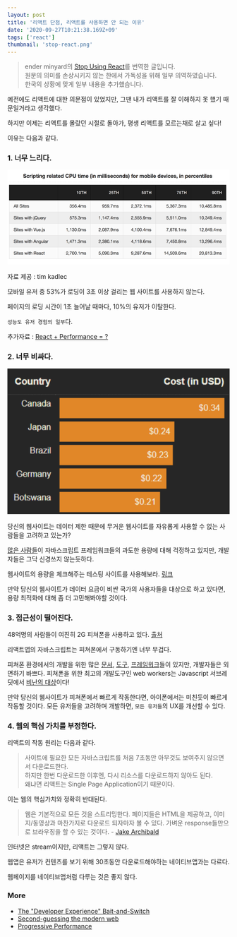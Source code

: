 ```yaml
---
layout: post
title: '리액트 단점, 리액트를 사용하면 안 되는 이유'
date: '2020-09-27T10:21:38.169Z+09'
tags: ['react']
thumbnail: 'stop-react.png'
---
```


> ender minyard의 [Stop Using React](https://dev.to/ender_minyard/why-you-should-stop-using-react-g7c)를 번역한 글입니다.<br>원문의 의미를 손상시키지 않는 한에서 가독성을 위해 일부 의역하였습니다.<br>
> 한국의 상황에 맞게 일부 내용을 추가했습니다.

예전에도 리액트에 대한 의문점이 있었지만, 그땐 내가 리액트를 잘 이해하지 못 했기 때문일거라고 생각했다.

하지만 이제는 리액트를 몰랐던 시절로 돌아가, 평생 리액트를 모르는채로 살고 싶다!

이유는 다음과 같다.

### 1. 너무 느리다.

![React Slow](./react-slow.png)

자료 제공 : tim kadlec

모바일 유저 중 53%가 로딩이 3초 이상 걸리는 웹 사이트를 사용하지 않는다.

페이지의 로딩 시간이 1초 늘어날 때마다, 10%의 유저가 이탈한다.

`성능도 유저 경험의 일부`다.

추가자료 : [React + Performance = ?](https://aerotwist.com/blog/react-plus-performance-equals-what/)

### 2. 너무 비싸다.

![Data cost](./data-cost.png)

당신의 웹사이트는 데이터 제한 때문에 무거운 웹사이트를 자유롭게 사용할 수 없는 사람들을 고려하고 있는가?

[많은 사람들](https://macwright.com/2020/05/10/spa-fatigue.html)이 자바스크립트 프레임워크들의 과도한 용량에 대해 걱정하고 있지만, 개발자들은 그닥 신경쓰지 않는듯하다.

웹사이트의 용량을 체크해주는 테스팅 사이트를 사용해보라. [링크](https://whatdoesmysitecost.com/test/200927_AH_c905512b46e8c471bb31434d292cea52)

만약 당신의 웹사이트가 데이터 요금이 비싼 국가의 사용자들을 대상으로 하고 있다면, 용량 최적화에 대해 좀 더 고민해봐야할 것이다.

### 3. 접근성이 떨어진다.

48억명의 사람들이 여진히 2G 피쳐폰을 사용하고 있다. [출처](https://www.bankmycell.com/blog/how-many-phones-are-in-the-world)

리액트앱의 자바스크립트는 피쳐폰에서 구동하기엔 너무 무겁다.

피쳐폰 환경에서의 개발을 위한 많은 [문서](https://dev.to/addyosmani/loading-web-pages-fast-on-a-20-feature-phone-8h6), [도구](https://developer.mozilla.org/en-US/docs/Web/API/Web_Workers_API/Using_web_workers), [프레임워크](https://preactjs.com/)들이 있지만, 개발자들은 외면하기 바쁘다. 피쳐폰을 위한 최고의 개발도구인 web workers는 Javascript 서브레딧에서 [비난의 대상](https://www.reddit.com/r/javascript/comments/cv56c9/should_you_should_be_using_web_workers_hint/)이다!

만약 당신의 웹사이트가 피쳐폰에서 빠르게 작동한다면, 아이폰에서는 미친듯이 빠르게 작동할 것이다. 모든 유저들을 고려하며 개발하면, `모든 유저들`의 UX를 개선할 수 있다.

### 4. 웹의 핵심 가치를 부정한다.

리액트의 작동 원리는 다음과 같다.

> 사이트에 필요한 모든 자바스크립트를 처음 7초동안 아무것도 보여주지 않으면서 다운로드한다.<br>
> 하지만 한번 다운로드한 이후엔, 다시 리소스를 다운로드하지 않아도 된다.<br>왜냐면 리액트는 Single Page Application이기 때문이다.

이는 웹의 핵심가치와 정확히 반대된다.

> 웹은 기본적으로 모든 것을 스트리밍한다.
> 페이지들은 HTML을 제공하고, 이미지/동영상과 마찬가지로 다운로드 되자마자 볼 수 있다. 가벼운 response들만으로 브라우징을 할 수 있는 것이다.
> \- [Jake Archibald](https://invidious.snopyta.org/watch?v=G9PpImUEeUA)

인터넷은 stream이지만, 리액트는 그렇지 않다.

웹앱은 유저가 컨텐츠를 보기 위해 30초동안 다운로드해야하는 네이티브앱과는 다르다.

웹페이지를 네이티브앱처럼 다루는 것은 좋지 않다.

### More

- [The "Developer Experience" Bait-and-Switch](https://infrequently.org/2018/09/the-developer-experience-bait-and-switch/)
- [Second-guessing the modern web](https://macwright.com/2020/05/10/spa-fatigue.html)
- [Progressive Performance](https://invidious.snopyta.org/watch?v=4bZvq3nodf4)
